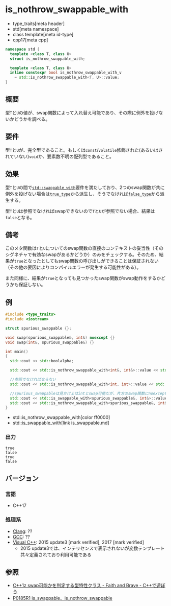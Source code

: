 # is_nothrow_swappable_with
* type_traits[meta header]
* std[meta namespace]
* class template[meta id-type]
* cpp17[meta cpp]

```cpp
namespace std {
  template <class T, class U>
  struct is_nothrow_swappable_with;

  template <class T, class U>
  inline constexpr bool is_nothrow_swappable_with_v
    = std::is_nothrow_swappable_with<T, U>::value;
}
```

## 概要
型`T`と`U`の値が、swap関数によって入れ替え可能であり、その際に例外を投げないかどうかを調べる。


## 要件
型`T`と`U`が、完全型であること。もしくは`const`/`volatile`修飾された(あるいはされていない)`void`か、要素数不明の配列型であること。


## 効果
型`T`と`U`の間で[`std::swappable_with`](/reference/concepts/swappable.md)要件を満たしており、2つのswap関数が共に例外を投げない場合は[`true_type`](true_type.md)から派生し、そうでなければ[`false_type`](false_type.md)から派生する。

型`T`と`U`は参照でなければswapできないので`T`と`U`が参照でない場合、結果は`false`となる。


## 備考
このメタ関数は`T`と`U`についてのswap関数の直接のコンテキストの妥当性（そのシグネチャで有効なswapがあるかどうか）のみをチェックする。そのため、結果が`true`となったとしてもswap関数の呼び出しができることは保証されない（その他の要因によりコンパイルエラーが発生する可能性がある）。

また同様に、結果が`true`となっても見つかったswap関数がswap動作をするかどうかも保証しない。


## 例

```cpp example
#include <type_traits>
#include <iostream>

struct spurious_swappable {};

void swap(spurious_swappable&, int&) noexcept {}
void swap(int&, spurious_swappable&) {}

int main()
{
  std::cout << std::boolalpha;

  std::cout << std::is_nothrow_swappable_with<int&, int&>::value << std::endl;

  //参照でなければならない
  std::cout << std::is_nothrow_swappable_with<int, int>::value << std::endl;

  //spurious_swappableは見かけ上はintとswap可能だが、片方のswap関数にnoexceptが無いためnothrow_swappable_withはfalseとなる
  std::cout << std::is_swappable_with<spurious_swappable&, int&>::value << std::endl;
  std::cout << std::is_nothrow_swappable_with<spurious_swappable&, int&>::value << std::endl;
}
```
* std::is_nothrow_swappable_with[color ff0000]
* std::is_swappable_with[link is_swappable.md]

### 出力
```
true
false
true
false
```

## バージョン
### 言語
- C++17

### 処理系
- [Clang](/implementation.md#clang): ??
- [GCC](/implementation.md#gcc): ??
- [Visual C++](/implementation.md#visual_cpp): 2015 update3 [mark verified], 2017 [mark verified]
	- 2015 update3では、インテリセンスで表示されないが変数テンプレート共々定義されており利用可能である

## 参照
- [C++1z swap可能かを判定する型特性クラス - Faith and Brave - C++で遊ぼう](https://faithandbrave.hateblo.jp/entry/2016/06/24/165526)
- [P0185R1 is_swappable、is_nothrow_swappable](http://www.open-std.org/jtc1/sc22/wg21/docs/papers/2016/p0185r1.html)
